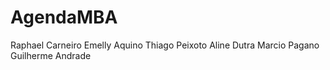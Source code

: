 # AgendaMBA
Raphael Carneiro
Emelly Aquino
Thiago Peixoto
Aline Dutra
Marcio Pagano
Guilherme Andrade

